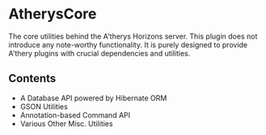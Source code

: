 # AtherysCore
The core utilities behind the A'therys Horizons server. This plugin does not introduce any note-worthy functionality.
It is purely designed to provide A'thery plugins with crucial dependencies and utilities.

## Contents
* A Database API powered by Hibernate ORM
* GSON Utilities
* Annotation-based Command API
* Various Other Misc. Utilities